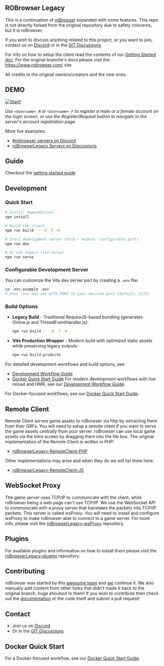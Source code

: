 ## ROBrowser Legacy

This is a continuation of [roBrowser](https://www.robrowser.com/) expanded with some features. This repo is not directly forked from the original repository due to safety concerns, but it is roBrowser.

If you wish to discuss anything related to this project, or you want to join, contact us on [Discord](https://discord.gg/8JdHwM4Kqm) or in the [GIT Discussions](https://github.com/MrAntares/roBrowserLegacy/discussions)

For info on how to setup the client read the contents of our [Getting Started doc](https://github.com/MrAntares/roBrowserLegacy/blob/master/doc/README.md). For the original branche's docs please visit the https://www.robrowser.com/ site.

All credits to the original owners/creators and the new ones.

## DEMO

[![Start!](https://github.com/MrAntares/roBrowserLegacy/raw/master/src/UI/Components/Intro/images/play.png 'Start Demo')](https://mrantares.github.io/roBrowserLegacy/applications/browser-examples/demo.html)

_Use `<Username>_M` or `<Username>_F` to register a male or a female account on the login screen, or use the Register/Request button to navigate to the server's account registration page._

More live examples:

- [#robrowser-servers on Discord](https://discord.gg/MFtJj9n5Hr)
- [roBrowserLegacy Servers on Discussions](https://github.com/MrAntares/roBrowserLegacy/discussions/categories/robrowserlegacy-servers)

## Guide

Checkout the [getting started guide](doc/README.md)

## Development

### Quick Start

```bash
# Install dependencies
npm install

# Build the client
npm run build -- -O -T -H

# Start development server (Vite - modern, configurable port)
npm run dev

# Or use legacy live-server
npm run serve
```

### Configurable Development Server

You can customize the Vite dev server port by creating a `.env` file:

```bash
cp .env.example .env
# Edit .env and set VITE_PORT to your desired port (default: 5173)
```

### Build Options

- **Legacy Build** - Traditional RequireJS-based bundling (generates Online.js and ThreadEventHandler.js):
  ```bash
  npm run build -- -O -T -H
  ```

- **Vite Production Wrapper** - Modern build with optimized static assets while preserving legacy outputs:
  ```bash
  npm run build:prodvite
  ```

For detailed development workflows and build options, see:
- [Development Workflow Guide](docs/DEV-WORKFLOW.md)
- [Docker Quick Start Guide](docs/DOCKER-QUICKSTART.md)
For modern development workflows with live reload and HMR, see our [Development Workflow Guide](docs/DEV-WORKFLOW.md).

For Docker-focused workflows, see our [Docker Quick Start Guide](docs/DOCKER-QUICKSTART.md).

## Remote Client

Remote Client serves game assets to roBrowser via http by extracting them from their GRFs. You will need to setup a remote client if you want to serve the game assets centrally from your server. roBrowser can use local game assets via the Intro screen by dragging them into the file box. The original implementation of the Remote Client is written in PHP:

- [roBrowserLegacy-RemoteClient-PHP](https://github.com/MrAntares/roBrowserLegacy-RemoteClient-PHP)

Other implementations may arise and when they do we will list them here:

- [roBrowserLegacy-RemoteClient-JS](https://github.com/FranciscoWallison/roBrowserLegacy-RemoteClient-JS)

## WebSocket Proxy

The game server uses TCP/IP to communicate with the client, while roBrowser being a web page can't use TCP/IP. We use the WebSocket API to communicate with a proxy server that translates the packets into TCP/IP packets. This server is called wsProxy. You will need to install and configure wsProxy to make roBrowser able to connect to a game server. For more info, please visit the [roBrowserLegacy-wsProxy](https://github.com/MrAntares/roBrowserLegacy-wsProxy) repository.

## Plugins

For available plugins and information on how to install them please visit the [roBrowserLegacy-plugins](https://github.com/MrAntares/roBrowserLegacy-plugins) repository.

## Contributing

roBrowser was started by this [awesome team](https://github.com/vthibault/roBrowser/graphs/contributors) and [we](https://github.com/MrAntares/roBrowserLegacy/graphs/contributors) continue it. We also manually add content from other forks that didn't made it back to the original branch, huge shoutout to them! If you wish to contribute then check out the [documentation](http://www.robrowser.com/getting-started#API) or the code itself and submit a pull request!

## Contact

- Join us on [Discord](https://discord.gg/8JdHwM4Kqm)
- Or in the [GIT Discussions](https://github.com/MrAntares/roBrowserLegacy/discussions)

## Docker Quick Start

For a Docker-focused workflow, see our [Docker Quick Start Guide](docs/DOCKER-QUICKSTART.md).
